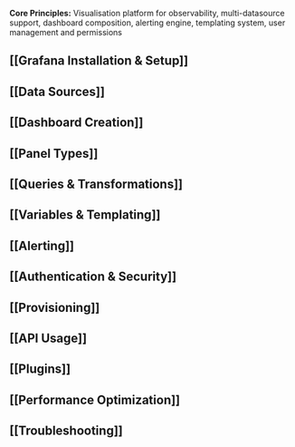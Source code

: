 **Core Principles:** Visualisation platform for observability, multi-datasource support, dashboard composition, alerting engine, templating system, user management and permissions

## [[Grafana Installation & Setup]] 
## [[Data Sources]] 
## [[Dashboard Creation]] 
## [[Panel Types]] 
## [[Queries & Transformations]] 
## [[Variables & Templating]] 
## [[Alerting]] 
## [[Authentication & Security]] 
## [[Provisioning]] 
## [[API Usage]] 
## [[Plugins]] 
## [[Performance Optimization]] 
## [[Troubleshooting]]